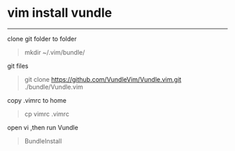 vim install vundle
======

------



clone git folder to folder 
> mkdir ~/.vim/bundle/

git files
> git clone https://github.com/VundleVim/Vundle.vim.git ./bundle/Vundle.vim


copy .vimrc to home
> cp vimrc .vimrc


open vi ,then run Vundle
> BundleInstall

